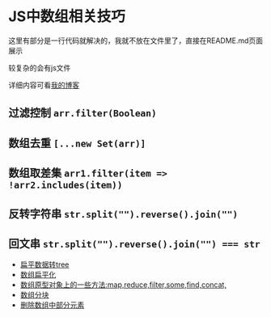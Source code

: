 # JS中数组相关技巧
这里有部分是一行代码就解决的，我就不放在文件里了，直接在README.md页面展示

较复杂的会有js文件

详细内容可看[我的博客](http://121.8.100.75:10001)

## 过滤控制 `arr.filter(Boolean)`
## 数组去重 `[...new Set(arr)]`
## 数组取差集 `arr1.filter(item => !arr2.includes(item))`
## 反转字符串 `str.split("").reverse().join("")`
## 回文串  `str.split("").reverse().join("") === str`


- [扁平数据转tree](arrayToTree.js)
- [数组扁平化](flatern.js)
- [数组原型对象上的一些方法:map,reduce,filter,some,find,concat,](arrayProto.js)
- [数组分块](chunk.js)
- [删除数组中部分元素](pull.js)
